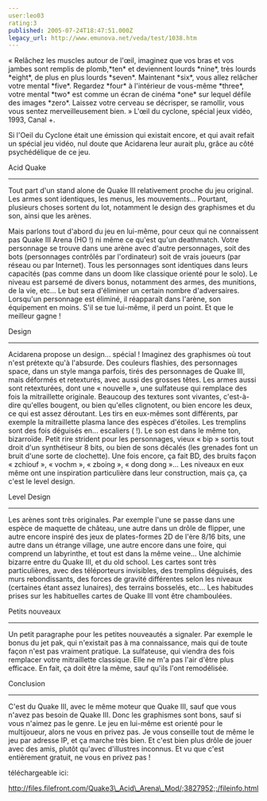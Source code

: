 ```yaml
---
user:leo03
rating:3
published: 2005-07-24T18:47:51.000Z
legacy_url: http://www.emunova.net/veda/test/1038.htm
---
```

« Relâchez les muscles autour de l'œil, imaginez que vos bras et vos jambes sont remplis de plomb,\*ten\* et deviennent lourds \*nine\*, très lourds \*eight\*, de plus en plus lourds \*seven\*. Maintenant \*six\*, vous allez relâcher votre mental \*five\*. Regardez \*four\* à l'intérieur de vous-même \*three\*, votre mental \*two\* est comme un écran de cinéma \*one\* sur lequel défile des images \*zero\*. Laissez votre cerveau se décrisper, se ramollir, vous vous sentez merveilleusement bien. » L'œil du cyclone, spécial jeux vidéo, 1993, Canal +.  

  

Si l'Oeil du Cyclone était une émission qui existait encore, et qui avait refait un spécial jeu vidéo, nul doute que Acidarena leur aurait plu, grâce au côté psychédélique de ce jeu.  

  

Acid Quake  

---------------  

Tout part d'un stand alone de Quake III relativement proche du jeu original. Les armes sont identiques, les menus, les mouvements... Pourtant, plusieurs choses sortent du lot, notamment le design des graphismes et du son, ainsi que les arènes.  

  

Mais parlons tout d'abord du jeu en lui-même, pour ceux qui ne connaissent pas Quake III Arena (HO !) ni même ce qu'est qu'un deathmatch. Votre personnage se trouve dans une arène avec d'autre personnages, soit des bots (personnages contrôlés par l'ordinateur) soit de vrais joueurs (par réseau ou par Internet). Tous les personnages sont identiques dans leurs capacités (pas comme dans un doom like classique orienté pour le solo). Le niveau est parsemé de divers bonus, notamment des armes, des munitions, de la vie, etc... Le but sera d'éliminer un certain nombre d'adversaires. Lorsqu'un personnage est éliminé, il réapparaît dans l'arène, son équipement en moins. S'il se tue lui-même, il perd un point. Et que le meilleur gagne !  

  

Design  

---------  

Acidarena propose un design... spécial ! Imaginez des graphismes où tout n'est prétexte qu'à l'absurde. Des couleurs flashies, des personnages space, dans un style manga parfois, tirés des personnages de Quake III, mais déformés et retexturés, avec aussi des grosses têtes. Les armes aussi sont retexturées, dont une « nouvelle », une sulfateuse qui remplace des fois la mitraillette originale. Beaucoup des textures sont vivantes, c'est-à-dire qu'elles bougent, ou bien qu'elles clignotent, ou bien encore les deux, ce qui est assez déroutant. Les tirs en eux-mêmes sont différents, par exemple la mitraillette plasma lance des espèces d'étoiles. Les tremplins sont des fois déguisés en... escaliers ( !). Le son est dans le même ton, bizarroïde. Petit rire strident pour les personnages, vieux « bip » sortis tout droit d'un synthétiseur 8 bits, ou bien de sons décalés (les grenades font un bruit d'une sorte de clochette). Une fois encore, ça fait BD, des bruits façon « zchiouf », « vochm », « zboing », « dong dong »... Les niveaux en eux même ont une inspiration particulière dans leur construction, mais ça, ça c'est le level design.  

  

Level Design  

------------------  

Les arènes sont très originales. Par exemple l'une se passe dans une espèce de maquette de château, une autre dans un drôle de flipper, une autre encore inspiré des jeux de plates-formes 2D de l'ère 8/16 bits, une autre dans un étrange village, une autre encore dans une foire, qui comprend un labyrinthe, et tout est dans la même veine... Une alchimie bizarre entre du Quake III, et du old school. Les cartes sont très particulières, avec des téléporteurs invisibles, des tremplins déguisés, des murs rebondissants, des forces de gravité différentes selon les niveaux (certaines étant assez lunaires), des terrains bosselés, etc... Les habitudes prises sur les habituelles cartes de Quake III vont être chamboulées.   

  

Petits nouveaux  

--------------------  

Un petit paragraphe pour les petites nouveautés a signaler. Par exemple le bonus du jet pak, qui n'existait pas à ma connaissance, mais qui de toute façon n'est pas vraiment pratique. La sulfateuse, qui viendra des fois remplacer votre mitraillette classique. Elle ne m'a pas l'air d'être plus efficace. En fait, ça doit être la même, sauf qu'ils l'ont remodélisée.  

  

Conclusion  

--------------  

C'est du Quake III, avec le même moteur que Quake III, sauf que vous n'avez pas besoin de Quake III. Donc les graphismes sont bons, sauf si vous n'aimez pas le genre. Le jeu en lui-même est orienté pour le multijoueur, alors ne vous en privez pas. Je vous conseille tout de même le jeu par adresse IP, et ça marche très bien. Et c'est bien plus drôle de jouer avec des amis, plutôt qu'avec d'illustres inconnus. Et vu que c'est entièrement gratuit, ne vous en privez pas !  

téléchargeable ici:  

http://files.filefront.com/Quake3\_Acid\_Arena\_Mod/;3827952;;/fileinfo.html